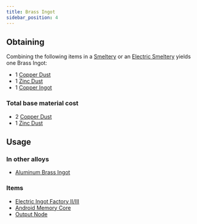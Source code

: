 ```yaml
---
title: Brass Ingot
sidebar_position: 4
---
```


## Obtaining

Combining the following items in a [Smeltery](Smeltery) or an [Electric Smeltery](Electric-Smeltery) yields one Brass Ingot:

* 1 [Copper Dust](Copper-Dust)
* 1 [Zinc Dust](Zinc-Dust)
* 1 [Copper Ingot](Copper-Ingot)

### Total base material cost

* 2 [Copper Dust](Copper-Dust)
* 1 [Zinc Dust](Zinc-Dust)

## Usage

### In other alloys

* [Aluminum Brass Ingot](Aluminum-Brass-Ingot)

### Items

* [Electric Ingot Factory II/III](Electric-Ingot-Factory)
* [Android Memory Core](Androids)
* [Output Node](Output-Node)
